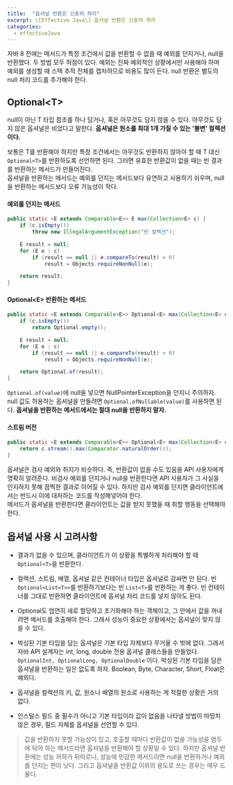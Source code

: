 ```yaml
---
title:  "옵셔널 반환은 신중히 하라"
excerpt: \[Effective Java\] 옵셔널 반환은 신중히 하라
categories:
  - effectiveJava
---
```


자바 8 전에는 메서드가 특정 조건에서 값을 반환할 수 없을 때 예외를 던지거나, null을 반환했다. 두 방법 모두 허점이 있다. 예외는 진짜 예외적인 상황에서만 사용해야 하며 예외를 생성할 때 스택 추적 전체를 캡처하므로 비용도 많이 든다. null 반환은 별도의 null 처리 코드를 추가해야 한다.

## Optional\<T\>
null이 아닌 T 타입 참조를 하나 담거나, 혹은 아무것도 담지 않을 수 있다. 아무것도 담지 않은 옵셔널은 비었다고 말한다. **옵셔널은 원소를 최대 1개 가질 수 있는 '불변' 컬렉션이다.**  


보통은 T를 반환해야 하지만 특정 조건에서는 아무것도 반환하지 않아야 할 때 T 대신 `Optional<T>`를 반환하도록 선언하면 된다. 그러면 유효한 반환값이 없을 때는 빈 결과를 반환하는 메서드가 만들어진다.  
옵셔널을 반환하는 메서드는 예외를 던지는 메서드보다 유연하고 사용하기 쉬우며, null을 반환하는 메서드보다 오류 가능성이 작다.

#### 예외를 던지는 메서드

  
```java
public static <E extends Comparable<E>> E max(Collection<E> c) {
	if (c.isEmpty())
		throw new IllegalArgumentException("빈 컬렉션");

	E result = null;
	for (E e : c)
		if (result == null || e.compareTo(result) > 0)
			result = Objects.requireNonNull(e);

	return result;
}
```  

#### Optional\<E\> 반환하는 메서드

  
```java
public static <E extends Comparable<E>> Optional<E> max(Collection<E> c) {
	if (c.isEmpty())
		return Optional.empty();

	E result = null;
	for (E e : c)
		if (result == null || e.compareTo(result) > 0)
			result = Objects.requireNonNull(e);

	return Optional.of(result);
}
```  
`Optional.of(value)`에 null을 넣으면 NullPointerException을 던지니 주의하자. null 값도 허용하는 옵셔널을 만들려면 `Optional.ofNullable(value)`를 사용하면 된다. **옵셔널을 반환하는 메서드에서는 절대 null을 반환하지 말자.**

#### 스트림 버전

  
```java
public static <E extends Comparable<E>> Optional<E> max(Collection<E> c) {
	return c.stream().max(Comparator.naturalOrder());
}
```  

옵셔널은 검사 예외와 취지가 비슷하다. 즉, 반환값이 없을 수도 있음을 API 사용자에게 명확히 알려준다. 비검사 예외를 던지거나 null을 반환한다면 API 사용자가 그 사실을 인지하지 못해 끔찍한 결과로 이어질 수 있다. 하지만 검사 예외를 던지면 클라이언트에서는 반드시 이에 대처하는 코드를 작성해넣어야 한다.  
메서드가 옵셔널을 반환한다면 클라이언트는 값을 받지 못했을 때 취할 행동을 선택해야 한다.

## 옵셔널 사용 시 고려사항
- 결과가 없을 수 있으며, 클라이언트가 이 상황을 특별하게 처리해야 할 때 `Optional<T>`을 반환한다.

- 컬렉션, 스트림, 배열, 옵셔널 같은 컨테이너 타입은 옵셔널로 감싸면 안 된다. 빈 `Optional<List<T>>`를 반환하기보다는 빈 `List<T>`를 반환하는 게 좋다. 빈 컨테이너를 그대로 반환하면 클라이언트에 옵셔널 처리 코드를 넣지 않아도 된다.

- Optional도 엄연히 새로 할당하고 초기화해야 하는 객체이고, 그 안에서 값을 꺼내려면 메서드를 호출해야 한다. 그래서 성능이 중요한 상황에서는 옵셔널이 맞지 않을 수 있다.

- 박싱된 기본 타입을 담는 옵셔널은 기본 타입 자체보다 무거울 수 밖에 없다. 그래서 자바 API 설계자는 int, long, double 전용 옵셔널 클래스들을 만들었다. `OptionalInt, OptionalLong, OptionalDouble` 이다. 박싱된 기본 타입을 담은 옵셔널을 반환하는 일은 없도록 하자. Boolean, Byte, Character, Short, Float은 예외다.

- 옵셔널을 컬렉션의 키, 값, 원소나 배열의 원소로 사용하는 게 적절한 상황은 거의 없다.

- 인스털스 필드 중 필수가 아니고 기본 타입이라 값이 없음을 나타낼 방법이 마땅치 않은 경우, 필드 자체를 옵셔널을 선언할 수 있다.

> 값을 반환하지 못할 가능성이 있고, 호출할 때마다 반환값이 없을 가능성을 염두에 둬야 하는 메서드라면 옵셔널을 반환해야 할 상황일 수 있다. 하지만 옵셔널 반환에는 성능 저하가 뒤따르니, 성능에 민감한 메서드라면 null을 반환하거나 예외를 던지는 편이 낫다. 그리고 옵셔널을 반환값 이외의 용도로 쓰는 경우는 매우 드물다.